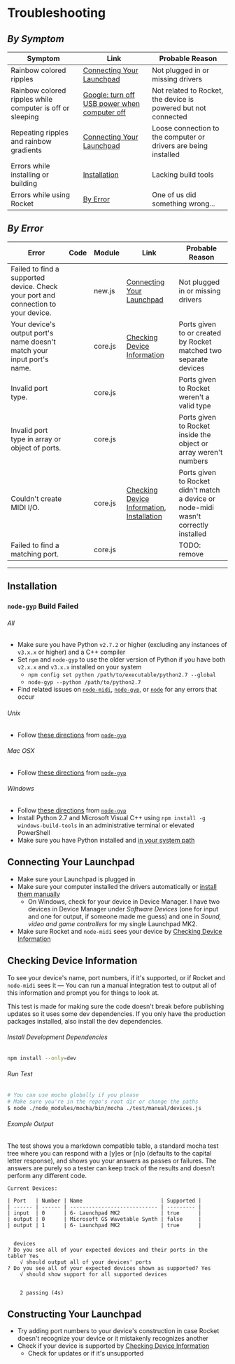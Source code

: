 # Troubleshooting
## *By Symptom*
<!-- TODO add images -->
| Symptom                                                   | Link                                                                                                                                                         | Probable Reason                                                 |
|-----------------------------------------------------------|--------------------------------------------------------------------------------------------------------------------------------------------------------------|-----------------------------------------------------------------|
| Rainbow colored ripples                                   | [Connecting Your Launchpad](#connecting-your-launchpad)                                                                                                      | Not plugged in or missing drivers                               |
| Rainbow colored ripples while computer is off or sleeping | [Google: turn off USB power when computer off](https://www.google.com/search?q=turn+off+usb+power+when+computer+off&oq=turn+off+USB+power+when+computer+off) | Not related to Rocket, the device is powered but not connected  |
| Repeating ripples and rainbow gradients                   | [Connecting Your Launchpad](#connecting-your-launchpad)                                                                                                      | Loose connection to the computer or drivers are being installed |
| Errors while installing or building                       | [Installation](#installation)                                                                                                                                | Lacking build tools                                             |
| Errors while using Rocket                                 | [By Error](#by-error)                                                                                                                                        | One of us did something wrong...                                |


## *By Error*
<!-- TODO add update errors -->
| Error                                                                             | Code | Module  | Link                                                                                       | Probable Reason                                                                     |
|-----------------------------------------------------------------------------------|------|---------|--------------------------------------------------------------------------------------------|-------------------------------------------------------------------------------------|
| Failed to find a supported device. Check your port and connection to your device. |      | new.js  | [Connecting Your Launchpad](#connecting-your-launchpad)                                    | Not plugged in or missing drivers                                                   |
| Your device's output port's name doesn't match your input port's name.            |      | core.js | [Checking Device Information](#checking-device-information)                                | Ports given to or created by Rocket matched two separate devices                    |
| Invalid port type.                                                                |      | core.js |                                                                                            | Ports given to Rocket weren't a valid type                                          |
| Invalid port type in array or object of ports.                                    |      | core.js |                                                                                            | Ports given to Rocket inside the object or array weren't numbers                    |
| Couldn't create MIDI I/O.                                                         |      | core.js | [Checking Device Information](#checking-device-information), [Installation](#installation) | Ports given to Rocket didn't match a device or node-midi wasn't correctly installed |
| Failed to find a matching port.                                                   |      | core.js |                                                                                            | TODO: remove                                                                        |

---


## Installation
### `node-gyp` Build Failed
###### All
- Make sure you have Python `v2.7.2` or higher (excluding any instances of `v3.x.x` or higher) and a C++ compiler
- Set `npm` and `node-gyp` to use the older version of Python if you have both `v2.x.x` and `v3.x.x` installed on your system
	- `npm config set python /path/to/executable/python2.7 --global`
	- `node-gyp --python /path/to/python2.7`
- Find related issues on [`node-midi`](https://github.com/justinlatimer/node-midi/issues), [`node-gyp`](https://github.com/nodejs/node-gyp/issues), or [`node`](https://github.com/nodejs/node-v0.x-archive/issues/4047) for any errors that occur


###### Unix
- Follow [these directions](https://github.com/nodejs/node-gyp#on-unix) from [`node-gyp`](https://github.com/nodejs/node-gyp)
###### Mac OSX
- Follow [these directions](https://github.com/nodejs/node-gyp#on-mac-os-x) from [`node-gyp`](https://github.com/nodejs/node-gyp)
###### Windows
- Follow [these directions](https://github.com/nodejs/node-gyp#on-windows) from [`node-gyp`](https://github.com/nodejs/node-gyp)
- Install Python 2.7 and Microsoft Visual C++ using `npm install -g windows-build-tools` in an administrative terminal or elevated PowerShell
- Make sure you have Python installed and [in your system path](https://superuser.com/questions/143119/how-to-add-python-to-the-windows-path)


## Connecting Your Launchpad
- Make sure your Launchpad is plugged in
- Make sure your computer installed the drivers automatically or [install them manually](https://us.novationmusic.com/support/product-downloads?product=Launchpad)
	- On Windows, check for your device in Device Manager. I have two devices in Device Manager under *Software Devices* (one for input and one for output, if someone made me guess) and one in *Sound, video and game controllers* for my single Launchpad MK2.
- Make sure Rocket and `node-midi` sees your device by [Checking Device Information](#checking-device-information)


## Checking Device Information
To see your device's name, port numbers, if it's supported, or if Rocket and `node-midi` sees it — You can run a manual integration test to output all of this information and prompt you for things to look at.

This test is made for making sure the code doesn't break before publishing updates so it uses some dev dependencies. If you only have the production packages installed, also install the dev dependencies.
###### Install Development Dependencies
```bash
npm install --only=dev
```
###### Run Test
```bash
# You can use mocha globally if you please
# Make sure you're in the repo's root dir or change the paths
$ node ./node_modules/mocha/bin/mocha ./test/manual/devices.js
```
###### Example Output
The test shows you a markdown compatible table, a standard mocha test tree where you can respond with a [y]es or [n]o (defaults to the capital letter response), and shows you your answers as passes or failures. The answers are purely so a tester can keep track of the results and doesn't perform any different code.
```
Current Devices:

| Port   | Number | Name                         | Supported |
| ------ | ------ | ---------------------------- | --------- |
| input  | 0      | 6- Launchpad MK2             | true      |
| output | 0      | Microsoft GS Wavetable Synth | false     |
| output | 1      | 6- Launchpad MK2             | true      |


  devices
? Do you see all of your expected devices and their ports in the table? Yes
	√ should output all of your devices' ports
? Do you see all of your expected devices shown as supported? Yes
	√ should show support for all supported devices


	2 passing (4s)
```


## Constructing Your Launchpad
- Try adding port numbers to your device's construction in case Rocket doesn't recognize your device or it mistakenly recognizes another
- Check if your device is supported by [Checking Device Information](#checking-device-information)
	- Check for updates or if it's unsupported
